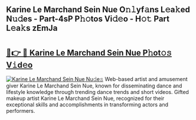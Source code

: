 ## Karine Le Marchand Sein Nue O𝚗𝚕yf𝚊ns L𝚎a𝚔ed N𝚞𝚍es - Part-4sP P𝚑𝚘tos Vi𝚍𝚎o - H𝚘𝚝 Part L𝚎a𝚔s zEmJa

# <h2><a href="http://kf2397.oniu.top/?m=Karine+Le+Marchand+Sein+Nue">🔗👉 🔴 Karine Le Marchand Sein Nue P𝚑ot𝚘𝚜 V𝚒d𝚎o</a></h2>

[![Karine Le Marchand Sein Nue Nu𝚍e𝚜](https://i.imgur.com/0qMVB7G.gif)](http://kf2397.oniu.top/?m=Karine+Le+Marchand+Sein+Nue)
Web-based artist and amusement giver Karine Le Marchand Sein Nue, known for disseminating dance and lifestyle knowledge through trending dance trends and short videos. Gifted makeup artist Karine Le Marchand Sein Nue, recognized for their exceptional skills and accomplishments in transforming actors and performers.  
